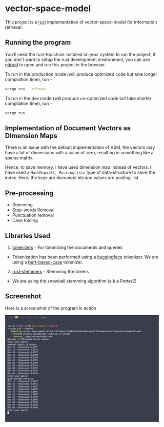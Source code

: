 # vector-space-model

This project is a [rust](https://rustlang.org) implementation of vector-space-model for information retrieval.

## Running the program

You'll need the rust-toolchain installed on your system to run the project, if you don't want to setup the rust development environment, you can use [gitpod](https://gitpod.io/#https://github.com/siddharthborderwala/vector-space-model-rs) to open and run this project in the browser.

To run in the production mode (will produce optimized code but take longer compilation time), run -

```sh
cargo run --release
```

To run in the dev mode (will produce un-optimized code but take shorter compilation time), run -

```sh
cargo run
```

## Implementation of Document Vectors as Dimension Maps

There is an issue with the default implementation of VSM, the vectors may have a lot of dimensions with a value of zero, resulting in something like a sparse matrix.

Hence, to save memory, I have used dimension map instead of vectors. I have used a `HashMap<i32, PostingList>` type of data-structure to store the index. Here, the keys are document ids and values are posting-list.

## Pre-processing

- Stemming
- Stop-words Removal
- Punctuation removal
- Case folding

## Libraries Used

1. [tokenizers](https://docs.rs/crate/tokenizers/0.11.0) - For tokenizing the documents and queries
  - Tokenization has been performed using a [huggingface](https://github.com/huggingface/) tokenizer. We are using a [bert-based-case](https://huggingface.co/bert-base-cased) tokenizer.
2. [rust-stemmers](https://docs.rs/crate/rust-stemmers/1.2.0) -  Stemming the tokens
  - We are using the snowball stemming algorithm (a.k.a Porter2)

## Screenshot

Here is a screenshot of the program in action

![Program in Action](./screenshots/running.jpg)
